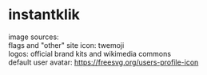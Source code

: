 # instantklik
image sources: <br>
flags and "other" site icon: twemoji <br>
logos: official brand kits and wikimedia commons <br>
default user avatar: https://freesvg.org/users-profile-icon

